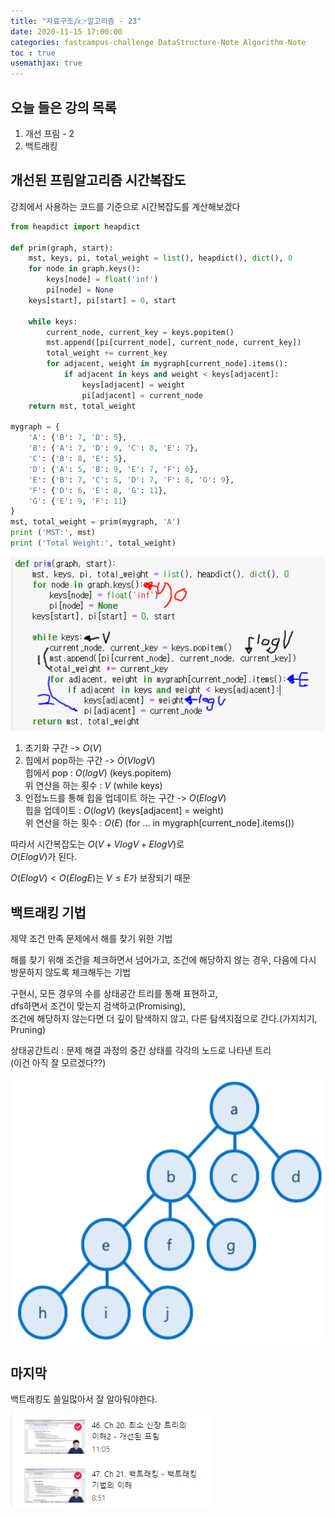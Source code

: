 ```yaml
---
title: "자료구조/👉알고리즘 - 23"
date: 2020-11-15 17:00:00
categories: fastcampus-challenge DataStructure-Note Algorithm-Note
toc : true
usemathjax: true
---
```

## 오늘 들은 강의 목록

1. 개선 프림 - 2
2. 백트래킹

## 개선된 프림알고리즘 시간복잡도

강죄에서 사용하는 코드를 기준으로 시간복잡도를 계산해보겠다

```py
from heapdict import heapdict

def prim(graph, start):
    mst, keys, pi, total_weight = list(), heapdict(), dict(), 0
    for node in graph.keys():
        keys[node] = float('inf')
        pi[node] = None
    keys[start], pi[start] = 0, start

    while keys:
        current_node, current_key = keys.popitem()
        mst.append([pi[current_node], current_node, current_key])
        total_weight += current_key
        for adjacent, weight in mygraph[current_node].items():
            if adjacent in keys and weight < keys[adjacent]:
                keys[adjacent] = weight
                pi[adjacent] = current_node
    return mst, total_weight

mygraph = {
    'A': {'B': 7, 'D': 5},
    'B': {'A': 7, 'D': 9, 'C': 8, 'E': 7},
    'C': {'B': 8, 'E': 5},
    'D': {'A': 5, 'B': 9, 'E': 7, 'F': 6},
    'E': {'B': 7, 'C': 5, 'D': 7, 'F': 8, 'G': 9},
    'F': {'D': 6, 'E': 8, 'G': 11},
    'G': {'E': 9, 'F': 11}    
}
mst, total_weight = prim(mygraph, 'A')
print ('MST:', mst)
print ('Total Weight:', total_weight)
```

![구간](/assets/images/fastchallenge/day28/부분.PNG)

1. 초기화 구간 -> $O(V)$
2. 힙에서 pop하는 구간 -> $O(V log V)$  
힙에서 pop : $O(log V)$ (keys.popitem)  
위 연산을 하는 횟수 : $V$ (while keys)
3. 인접노드를 통해 힙을 업데이트 하는 구간 -> $O(E log V)$  
힙을 업데이트 : $O(log V)$ (keys[adjacent] = weight)  
위 연산을 하는 횟수 : $O(E)$ (for ... in mygraph[current_node].items())  

따라서 시간복잡도는 $O(V + V log V + E log V)$로  
$O(E log V)$가 된다.

$O(E log V) < O(E log E)$는 $V \le E$가 보장되기 때문

## 백트래킹 기법

제약 조건 만족 문제에서 해를 찾기 위한 기법

해를 찾기 위해 조건을 체크하면서 넘어가고, 조건에 해당하지 않는 경우, 다음에 다시 방문하지 않도록 체크해두는 기법

구현시, 모든 경우의 수를 상태공간 트리를 통해 표현하고,  
dfs하면서 조건이 맞는지 검색하고(Promising),  
조건에 해당하지 않는다면 더 깊이 탐색하지 않고, 다른 탐색지점으로 간다.(가지치기, Pruning)

상태공간트리 : 문제 해결 과정의 중간 상태를 각각의 노드로 나타낸 트리  
(이건 아직 잘 모르겠다??)

![트리](/assets/images/fastchallenge/day28/statespacetree.png)

## 마지막

백트래킹도 쓸일많아서 잘 알아둬야한다.

![수강](/assets/images/fastchallenge/day28/수강.PNG)